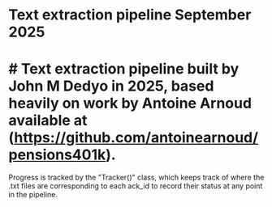 # Text extraction pipeline September 2025
# # Text extraction pipeline built by John M Dedyo in 2025, based heavily on work by Antoine Arnoud available at (https://github.com/antoinearnoud/pensions401k).

Progress is tracked by the "Tracker()" class, which keeps track of where the .txt files are corresponding to each ack_id to record their status at any point in the pipeline.
